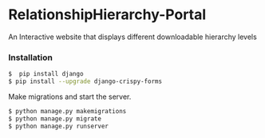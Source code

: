 # RelationshipHierarchy-Portal
An Interactive website  that  displays different downloadable hierarchy levels

### Installation

```sh
$  pip install django
$ pip install --upgrade django-crispy-forms
```

Make migrations and start the server.
```sh
$ python manage.py makemigrations
$ python manage.py migrate
$ python manage.py runserver
```

